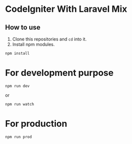 # CodeIgniter With Laravel Mix


## How to use
1. Clone this repositories and `cd` into it.
2. Install npm modules.
```
npm install
```

# For development purpose
```
npm run dev 
```
or
```
npm run watch
```

# For production
```
npm run prod
```
